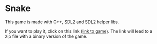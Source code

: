 # Snake

This game is made with C++, SDL2 and SDL2 helper libs.

If you want to play it, click on this link [(link to game)](https://github.com/jingelman/Snake_SDL/tree/Binary).
The link will lead to a zip file with a binary version of the game.
